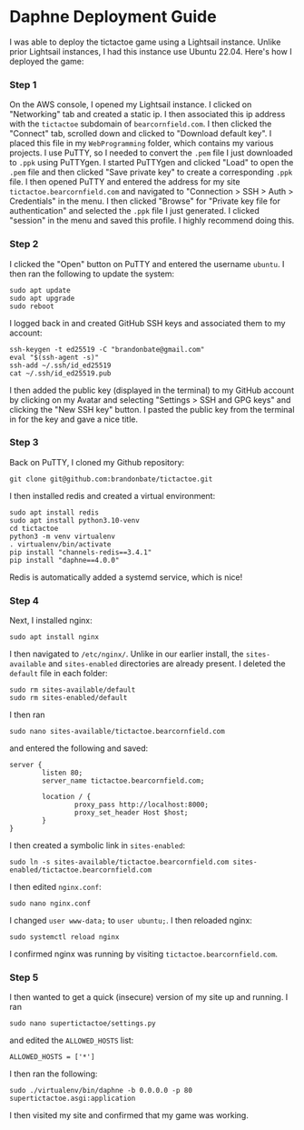 # Daphne Deployment Guide

I was able to deploy the tictactoe game using a Lightsail instance.
Unlike prior Lightsail instances, I had this instance use Ubuntu 22.04.
Here's how I deployed the game:

### Step 1
On the AWS console, I opened my Lightsail instance. I clicked on "Networking" tab
and created a static ip. I then associated this ip address with the ```tictactoe``` subdomain of
```bearcornfield.com```. 
I then clicked the "Connect" tab, scrolled down and clicked to "Download default key".
I placed this file in my ```WebProgramming``` folder, which contains my various projects.
I use PuTTY, so I needed to convert the ```.pem``` file I just downloaded to ```.ppk``` using PuTTYgen.
I started PuTTYgen and clicked "Load" to open the ```.pem``` file and then clicked "Save private key"
to create a corresponding ```.ppk``` file.
I then opened PuTTY and entered the address for my site ```tictactoe.bearcornfield.com```
and navigated to "Connection > SSH > Auth > Credentials" in the menu.
I then clicked "Browse" for "Private key file for authentication" and selected the ```.ppk``` file I just generated.
I clicked "session" in the menu and saved this profile. I highly recommend doing this.

### Step 2
I clicked the "Open" button on PuTTY and entered the username ```ubuntu```.
I then ran the following to update the system:
```
sudo apt update
sudo apt upgrade
sudo reboot
```
I logged back in and created GitHub SSH keys and associated them to my account:
```
ssh-keygen -t ed25519 -C "brandonbate@gmail.com"
eval "$(ssh-agent -s)"
ssh-add ~/.ssh/id_ed25519
cat ~/.ssh/id_ed25519.pub
```
I then added the public key (displayed in the terminal) to my GitHub account by clicking
on my Avatar and selecting "Settings > SSH and GPG keys" and clicking the "New SSH key" button.
I pasted the public key from the terminal in for the key and gave a nice title.

### Step 3
Back on PuTTY, I cloned my Github repository:
```
git clone git@github.com:brandonbate/tictactoe.git
```
I then installed redis and created a virtual environment:
```
sudo apt install redis
sudo apt install python3.10-venv
cd tictactoe
python3 -m venv virtualenv
. virtualenv/bin/activate
pip install "channels-redis==3.4.1"
pip install "daphne==4.0.0"
```
Redis is automatically added a systemd service, which is nice!

### Step 4
Next, I installed nginx:
```
sudo apt install nginx
```
I then navigated to ```/etc/nginx/```. Unlike in our earlier install, the
```sites-available``` and ```sites-enabled``` directories are already present.
I deleted the ```default``` file in each folder:
```
sudo rm sites-available/default
sudo rm sites-enabled/default
```
I then ran
```
sudo nano sites-available/tictactoe.bearcornfield.com
```
and entered the following and saved:
```
server {
        listen 80;
        server_name tictactoe.bearcornfield.com;

        location / {
                proxy_pass http://localhost:8000;
                proxy_set_header Host $host;
        }
}
```
I then created a symbolic link in ```sites-enabled```:
```
sudo ln -s sites-available/tictactoe.bearcornfield.com sites-enabled/tictactoe.bearcornfield.com
```
I then edited ```nginx.conf```:
```
sudo nano nginx.conf
```
I changed ```user www-data;``` to ```user ubuntu;```.
I then reloaded nginx:
```
sudo systemctl reload nginx
```
I confirmed nginx was running by visiting ```tictactoe.bearcornfield.com```.

### Step 5
I then wanted to get a quick (insecure) version of my site up and running.
I ran
```
sudo nano supertictactoe/settings.py
```
and edited the ```ALLOWED_HOSTS``` list:
```
ALLOWED_HOSTS = ['*']
```
I then ran the following:
```
sudo ./virtualenv/bin/daphne -b 0.0.0.0 -p 80 supertictactoe.asgi:application
```
I then visited my site and confirmed that my game was working.
